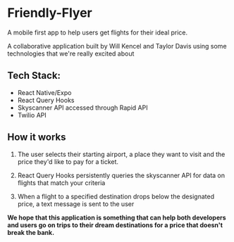 # Friendly-Flyer
A mobile first app to help users get flights for their ideal price.
  
A collaborative application built by Will Kencel and Taylor Davis using some technologies that we're really excited about

## Tech Stack:
- React Native/Expo
- React Query Hooks
- Skyscanner API accessed through Rapid API
- Twilio API

## How it works

1. The user selects their starting airport, a place they want to visit and the price they'd like to pay for a ticket.

2. React Query Hooks persistently queries the skyscanner API for data on flights that match your criteria

3. When a flight to a specified destination drops below the designated price, a text message is sent to the user



**We hope that this application is something that can help both developers and users go on trips to their dream destinations for a price that doesn't break the bank.**

